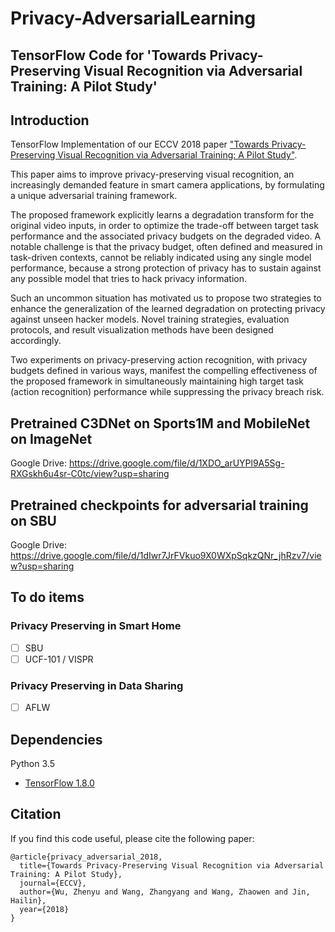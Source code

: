 # Privacy-AdversarialLearning
## TensorFlow Code for 'Towards Privacy-Preserving Visual Recognition via Adversarial Training: A Pilot Study'

## Introduction

TensorFlow Implementation of our ECCV 2018 paper ["Towards Privacy-Preserving Visual Recognition via Adversarial Training: A Pilot Study"](https://arxiv.org/abs/1807.08379).

This paper aims to improve privacy-preserving visual recognition, an increasingly demanded feature in smart camera applications, by formulating a unique adversarial training framework. 

The proposed framework explicitly learns a degradation transform for the original video inputs, in order to optimize the trade-off between target task performance and the associated privacy budgets on the degraded video. A notable challenge is that the privacy budget, often defined and measured in task-driven contexts, cannot be reliably indicated using any single model performance, because a strong protection of privacy has to sustain against any possible model that tries to hack privacy information. 

Such an uncommon situation has motivated us to propose two strategies to enhance the generalization of the learned degradation on protecting privacy against unseen hacker models. Novel training strategies, evaluation protocols, and result visualization methods have been designed accordingly. 

Two experiments on privacy-preserving action recognition, with privacy budgets defined in various ways, manifest the compelling effectiveness of the proposed framework in simultaneously maintaining high target task (action recognition) performance while suppressing the privacy breach risk.
## Pretrained C3DNet on Sports1M and MobileNet on ImageNet
Google Drive: https://drive.google.com/file/d/1XDO_arUYPl9A5Sg-RXGskh6u4sr-C0tc/view?usp=sharing
## Pretrained checkpoints for adversarial training on SBU
Google Drive: https://drive.google.com/file/d/1dIwr7JrFVkuo9X0WXpSqkzQNr_jhRzv7/view?usp=sharing
## To do items

### Privacy Preserving in Smart Home

- [ ] SBU
- [ ] UCF-101 / VISPR

### Privacy Preserving in Data Sharing

- [ ] AFLW

## Dependencies

Python 3.5
* [TensorFlow 1.8.0](https://www.tensorflow.org/)

## Citation

If you find this code useful, please cite the following paper:

    @article{privacy_adversarial_2018, 
      title={Towards Privacy-Preserving Visual Recognition via Adversarial Training: A Pilot Study}, 
      journal={ECCV}, 
      author={Wu, Zhenyu and Wang, Zhangyang and Wang, Zhaowen and Jin, Hailin}, 
      year={2018}
    }
